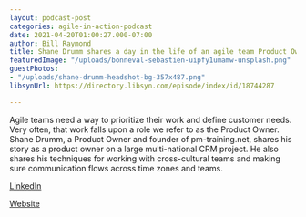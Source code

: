 ```yaml
---
layout: podcast-post
categories: agile-in-action-podcast
date: 2021-04-20T01:00:27.000-07:00
author: Bill Raymond
title: Shane Drumm shares a day in the life of an agile team Product Owner
featuredImage: "/uploads/bonneval-sebastien-uipfy1umamw-unsplash.png"
guestPhotos:
- "/uploads/shane-drumm-headshot-bg-357x487.png"
libsynUrl: https://directory.libsyn.com/episode/index/id/18744287

---
```

Agile teams need a way to prioritize their work and define customer needs. Very often, that work falls upon a role we refer to as the Product Owner. Shane Drumm, a Product Owner and founder of pm-training.net, shares his story as a product owner on a large multi-national CRM project. He also shares his techniques for working with cross-cultural teams and making sure communication flows across time zones and teams.

[LinkedIn](https://www.linkedin.com/in/shanedrumm/ "LinkedIn")

[Website](pm-training.net "Website")